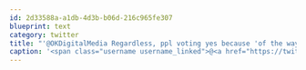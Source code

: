 ```yaml
---
id: 2d33588a-a1db-4d3b-b06d-216c965fe307
blueprint: text
category: twitter
title: "'@OKDigitalMedia Regardless, ppl voting yes because 'of the way it was brought in' or 'gordo' or 'liberals' is silly +@dahul"
caption: '<span class="username username_linked">@<a href="https://twitter.com/OKDigitalMedia" title="John Thiessen">OKDigitalMedia</a></span> Regardless, ppl voting yes because ''of the way it was brought in'' or ''gordo'' or ''liberals'' is silly +<span class="username username_linked">@<a href="https://twitter.com/dahul" title="Darren Hull (dahul)">dahul</a></span>'
---
```

